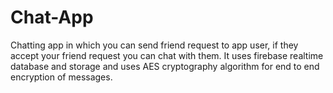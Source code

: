 # Chat-App
Chatting app in which you can send friend request to app user, if they accept your friend request you can chat with them.
It uses firebase realtime database and storage and uses AES cryptography algorithm for end to end encryption of messages.

